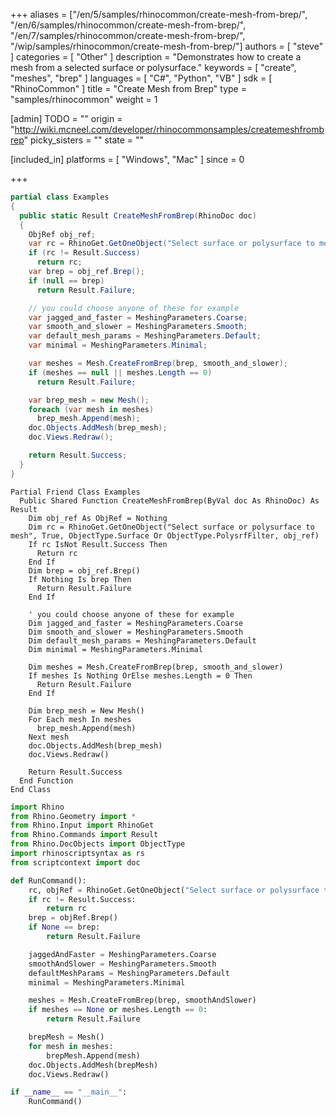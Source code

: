 +++
aliases = ["/en/5/samples/rhinocommon/create-mesh-from-brep/", "/en/6/samples/rhinocommon/create-mesh-from-brep/", "/en/7/samples/rhinocommon/create-mesh-from-brep/", "/wip/samples/rhinocommon/create-mesh-from-brep/"]
authors = [ "steve" ]
categories = [ "Other" ]
description = "Demonstrates how to create a mesh from a selected surface or polysurface."
keywords = [ "create", "meshes", "brep" ]
languages = [ "C#", "Python", "VB" ]
sdk = [ "RhinoCommon" ]
title = "Create Mesh from Brep"
type = "samples/rhinocommon"
weight = 1

[admin]
TODO = ""
origin = "http://wiki.mcneel.com/developer/rhinocommonsamples/createmeshfrombrep"
picky_sisters = ""
state = ""

[included_in]
platforms = [ "Windows", "Mac" ]
since = 0

+++

<div class="codetab-content" id="cs">

```cs
partial class Examples
{
  public static Result CreateMeshFromBrep(RhinoDoc doc)
  {
    ObjRef obj_ref;
    var rc = RhinoGet.GetOneObject("Select surface or polysurface to mesh", true, ObjectType.Surface | ObjectType.PolysrfFilter, out obj_ref);
    if (rc != Result.Success)
      return rc;
    var brep = obj_ref.Brep();
    if (null == brep)
      return Result.Failure;

    // you could choose anyone of these for example
    var jagged_and_faster = MeshingParameters.Coarse;
    var smooth_and_slower = MeshingParameters.Smooth;
    var default_mesh_params = MeshingParameters.Default;
    var minimal = MeshingParameters.Minimal;

    var meshes = Mesh.CreateFromBrep(brep, smooth_and_slower);
    if (meshes == null || meshes.Length == 0)
      return Result.Failure;

    var brep_mesh = new Mesh();
    foreach (var mesh in meshes)
      brep_mesh.Append(mesh);
    doc.Objects.AddMesh(brep_mesh);
    doc.Views.Redraw();

    return Result.Success;
  }
}
```

</div>


<div class="codetab-content" id="vb">

```vbnet
Partial Friend Class Examples
  Public Shared Function CreateMeshFromBrep(ByVal doc As RhinoDoc) As Result
	Dim obj_ref As ObjRef = Nothing
	Dim rc = RhinoGet.GetOneObject("Select surface or polysurface to mesh", True, ObjectType.Surface Or ObjectType.PolysrfFilter, obj_ref)
	If rc IsNot Result.Success Then
	  Return rc
	End If
	Dim brep = obj_ref.Brep()
	If Nothing Is brep Then
	  Return Result.Failure
	End If

	' you could choose anyone of these for example
	Dim jagged_and_faster = MeshingParameters.Coarse
	Dim smooth_and_slower = MeshingParameters.Smooth
	Dim default_mesh_params = MeshingParameters.Default
	Dim minimal = MeshingParameters.Minimal

	Dim meshes = Mesh.CreateFromBrep(brep, smooth_and_slower)
	If meshes Is Nothing OrElse meshes.Length = 0 Then
	  Return Result.Failure
	End If

	Dim brep_mesh = New Mesh()
	For Each mesh In meshes
	  brep_mesh.Append(mesh)
	Next mesh
	doc.Objects.AddMesh(brep_mesh)
	doc.Views.Redraw()

	Return Result.Success
  End Function
End Class
```

</div>


<div class="codetab-content" id="py">

```python
import Rhino
from Rhino.Geometry import *
from Rhino.Input import RhinoGet
from Rhino.Commands import Result
from Rhino.DocObjects import ObjectType
import rhinoscriptsyntax as rs
from scriptcontext import doc

def RunCommand():
    rc, objRef = RhinoGet.GetOneObject("Select surface or polysurface to mesh", True, ObjectType.Surface | ObjectType.PolysrfFilter)
    if rc != Result.Success:
        return rc
    brep = objRef.Brep()
    if None == brep:
        return Result.Failure

    jaggedAndFaster = MeshingParameters.Coarse
    smoothAndSlower = MeshingParameters.Smooth
    defaultMeshParams = MeshingParameters.Default
    minimal = MeshingParameters.Minimal

    meshes = Mesh.CreateFromBrep(brep, smoothAndSlower)
    if meshes == None or meshes.Length == 0:
        return Result.Failure

    brepMesh = Mesh()
    for mesh in meshes:
        brepMesh.Append(mesh)
    doc.Objects.AddMesh(brepMesh)
    doc.Views.Redraw()

if __name__ == "__main__":
    RunCommand()
```

</div>
